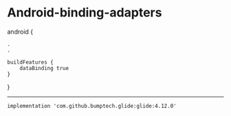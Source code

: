 # Android-binding-adapters


android {

    .
    .
    
    buildFeatures {
        dataBinding true
    }
}
    
    
-----------------------------------------------------------

    implementation 'com.github.bumptech.glide:glide:4.12.0'
    

